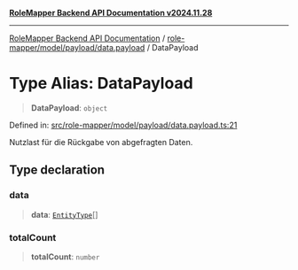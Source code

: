 [**RoleMapper Backend API Documentation v2024.11.28**](../../../../../README.md)

***

[RoleMapper Backend API Documentation](../../../../../modules.md) / [role-mapper/model/payload/data.payload](../README.md) / DataPayload

# Type Alias: DataPayload

> **DataPayload**: `object`

Defined in: [src/role-mapper/model/payload/data.payload.ts:21](https://github.com/FlowCraft-AG/RoleMapper/blob/ac5d66f12f967d3e6cc401aba4d232c3d8d25cca/backend/src/role-mapper/model/payload/data.payload.ts#L21)

Nutzlast für die Rückgabe von abgefragten Daten.

## Type declaration

### data

> **data**: [`EntityType`](../../../entity/entities.entity/type-aliases/EntityType.md)[]

### totalCount

> **totalCount**: `number`
